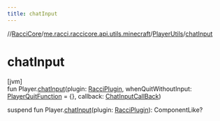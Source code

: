```yaml
---
title: chatInput
---
```

//[RacciCore](../../../index.html)/[me.racci.raccicore.api.utils.minecraft](../index.html)/[PlayerUtils](index.html)/[chatInput](chat-input.html)



# chatInput



[jvm]\
fun Player.[chatInput](chat-input.html)(plugin: [RacciPlugin](../../me.racci.raccicore.api.plugin/-racci-plugin/index.html), whenQuitWithoutInput: [PlayerQuitFunction](../index.html#-400580617%2FClasslikes%2F863300109) = {}, callback: [ChatInputCallBack](../index.html#-38014740%2FClasslikes%2F863300109))

suspend fun Player.[chatInput](chat-input.html)(plugin: [RacciPlugin](../../me.racci.raccicore.api.plugin/-racci-plugin/index.html)): ComponentLike?




